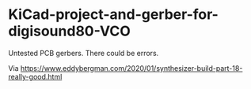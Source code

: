# KiCad-project-and-gerber-for-digisound80-VCO

Untested PCB gerbers. There could be errors. 

Via https://www.eddybergman.com/2020/01/synthesizer-build-part-18-really-good.html

